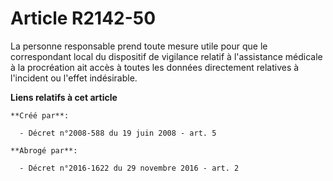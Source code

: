# Article R2142-50

La personne responsable prend toute mesure utile pour que le correspondant local du dispositif de vigilance relatif à
l'assistance médicale à la procréation ait accès à toutes les données directement relatives à l'incident ou l'effet
indésirable.

**Liens relatifs à cet article**

	**Créé par**:

	  - Décret n°2008-588 du 19 juin 2008 - art. 5

	**Abrogé par**:

	  - Décret n°2016-1622 du 29 novembre 2016 - art. 2
